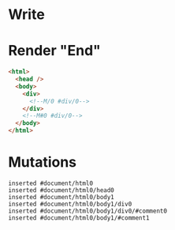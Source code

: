 # Write
  <div><!M/0 #div/0></div><!M#0 #div/0>


# Render "End"
```html
<html>
  <head />
  <body>
    <div>
      <!--M/0 #div/0-->
    </div>
    <!--M#0 #div/0-->
  </body>
</html>
```

# Mutations
```
inserted #document/html0
inserted #document/html0/head0
inserted #document/html0/body1
inserted #document/html0/body1/div0
inserted #document/html0/body1/div0/#comment0
inserted #document/html0/body1/#comment1
```